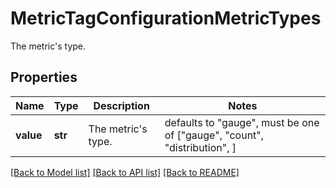 # MetricTagConfigurationMetricTypes

The metric's type.

## Properties
Name | Type | Description | Notes
------------ | ------------- | ------------- | -------------
**value** | **str** | The metric&#39;s type. | defaults to "gauge",  must be one of ["gauge", "count", "distribution", ]

[[Back to Model list]](README.md#documentation-for-models) [[Back to API list]](README.md#documentation-for-api-endpoints) [[Back to README]](README.md)


